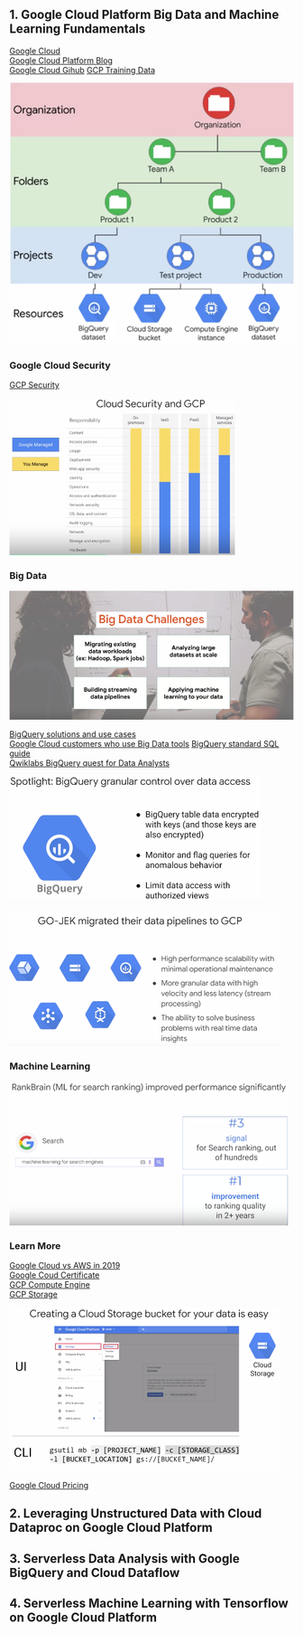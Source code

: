 ##  1. Google Cloud Platform Big Data and Machine Learning Fundamentals
[Google Cloud](https://cloud.google.com/)\
[Google Cloud Platform Blog](https://cloud.google.com/blog/products)\
[Google Cloud Gihub](https://github.com/GoogleCloudPlatform)
[GCP Training Data](https://github.com/GoogleCloudPlatform/training-data-analyst)

![Google Cloud Resource Hierarchy](https://github.com/Blackdog-Programmer/Data-Engineering-GCP/blob/master/Reference/GCP_Resource_Hierachy.png)

<h3><b>Google Cloud Security</b></h3>

[GCP Security](https://cloud.google.com/security/)

![Google Security](https://github.com/Blackdog-Programmer/Data-Engineering-GCP/blob/master/Reference/GCP_Security.png)

<h3><b>Big Data</b></h3>

![Big Data Challenge](https://github.com/Blackdog-Programmer/Data-Engineering-GCP/blob/master/Reference/GCP_BigData_Challenge.png)

[BigQuery solutions and use cases](https://cloud.google.com/bigquery/#bigquery-solutions-and-use-cases)\
[Google Cloud customers who use Big Data tools](https://cloud.google.com/customers/#/products=Big_Data_Analytics)
[BigQuery standard SQL guide](https://cloud.google.com/bigquery/docs/reference/standard-sql/enabling-standard-sql)\
[Qwiklabs BigQuery quest for Data Analysts](https://www.qwiklabs.com/quests/55)

![GCP BigQuery](https://github.com/Blackdog-Programmer/Data-Engineering-GCP/blob/master/Reference/GCP_BigQuery.png)

![GCP Data Pipelining](https://github.com/Blackdog-Programmer/Data-Engineering-GCP/blob/master/Reference/GCP_DataPipelining.png)

### Machine Learning

![Google Rank Brain Search ML](https://github.com/Blackdog-Programmer/Data-Engineering-GCP/blob/master/Reference/GCP_Rank_Brain.png)

### Learn More
[Google Cloud vs AWS in 2019](https://kinsta.com/blog/google-cloud-vs-aws/)\
[Google Coud Certificate](https://cloud.google.com/certification/)\
[GCP Compute Engine](https://cloud.google.com/compute/)\
[GCP Storage](https://cloud.google.com/storage/)

![Google Cloud Bucket Storage](https://github.com/Blackdog-Programmer/Data-Engineering-GCP/blob/master/Reference/GCP_Cloud_Bucket_Storage.png)

[Google Cloud Pricing](https://cloud.google.com/pricing/)

## 2. Leveraging Unstructured Data with Cloud Dataproc on Google Cloud Platform


## 3. Serverless Data Analysis with Google BigQuery and Cloud Dataflow


## 4. Serverless Machine Learning with Tensorflow on Google Cloud Platform
